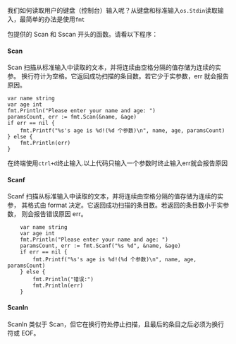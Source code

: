 我们如何读取用户的键盘（控制台）输入呢？从键盘和标准输入`os.Stdin`读取输入，最简单的办法是使用`fmt`

包提供的 Scan 和 Sscan 开头的函数。请看以下程序：

#### Scan

Scan 扫描从标准输入中读取的文本，并将连续由空格分隔的值存储为连续的实参。 换行符计为空格。它返回成功扫描的条目数。若它少于实参数，err 就会报告原因。

```
var name string
var age int
fmt.Println("Please enter your name and age: ")
paramsCount, err := fmt.Scan(&name, &age)
if err == nil {
    fmt.Printf("%s's age is %d!(%d 个参数)\n", name, age, paramsCount)
} else {
    fmt.Println(err)
}
```

在终端使用`ctrl+d`终止输入.以上代码只输入一个参数时终止输入err就会报告原因

#### Scanf

Scanf 扫描从标准输入中读取的文本，并将连续由空格分隔的值存储为连续的实参， 其格式由 format 决定。它返回成功扫描的条目数。若返回的条目数小于实参数， 则会报告错误原因 err。

```
    var name string
    var age int
    fmt.Println("Please enter your name and age: ")
    paramsCount, err := fmt.Scanf("%s %d", &name, &age)
    if err == nil {
        fmt.Printf("%s's age is %d!(%d 个参数)\n", name, age, paramsCount)
    } else {
        fmt.Println("错误:")
        fmt.Println(err)
    }
```

#### Scanln

Scanln 类似于 Scan，但它在换行符处停止扫描，且最后的条目之后必须为换行符或 EOF。



